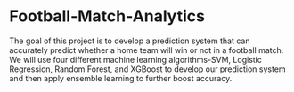 # Football-Match-Analytics
The goal of this project is to develop a prediction system that can accurately predict whether a home team will win or not in a football match. We will use four different machine learning algorithms-SVM, Logistic Regression, Random Forest, and XGBoost to develop our prediction system and then apply ensemble learning to further boost accuracy. 
